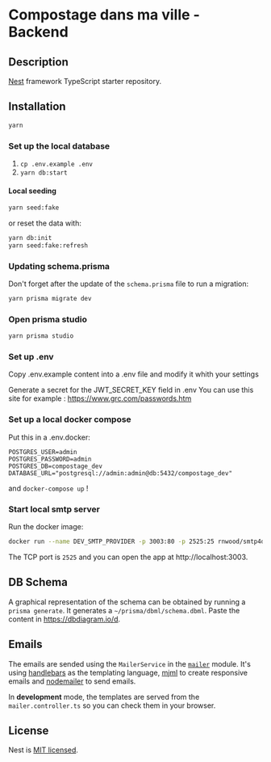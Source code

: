 # Compostage dans ma ville - Backend

## Description

[Nest](https://github.com/nestjs/nest) framework TypeScript starter repository.

## Installation

```bash
yarn
```

### Set up the local database

1. `cp .env.example .env`
2. `yarn db:start`

#### Local seeding

```bash
yarn seed:fake
```
or reset the data with:
```bash
yarn db:init
yarn seed:fake:refresh
```

### Updating schema.prisma

Don't forget after the update of the `schema.prisma` file to run a migration:

```bash
yarn prisma migrate dev
```

### Open prisma studio

```bash
yarn prisma studio 
```

### Set up .env
Copy .env.example content into a .env file and modify it whith your settings

Generate a secret for the JWT_SECRET_KEY field in .env
You can use this site for example :
https://www.grc.com/passwords.htm

### Set up a local docker compose

Put this in a .env.docker:
```
POSTGRES_USER=admin
POSTGRES_PASSWORD=admin
POSTGRES_DB=compostage_dev
DATABASE_URL="postgresql://admin:admin@db:5432/compostage_dev"
```
and `docker-compose up` !

### Start local smtp server

Run the docker image:

```bash
docker run --name DEV_SMTP_PROVIDER -p 3003:80 -p 2525:25 rnwood/smtp4dev
```

The TCP port is `2525` and you can open the app at http://localhost:3003.

## DB Schema

A graphical representation of the schema can be obtained by running a `prisma generate`. It generates a `~/prisma/dbml/schema.dbml`.
Paste the content in https://dbdiagram.io/d.

## Emails

The emails are sended using the `MailerService` in the [`mailer`](./src/mailer/) module. It's using [handlebars](https://handlebarsjs.com/) as the templating language, [mjml](https://mjml.io/) to create responsive emails and [nodemailer](https://nodemailer.com/about/) to send emails.

In **development** mode, the templates are served from the `mailer.controller.ts` so you can check them in your browser.

## License

Nest is [MIT licensed](LICENSE).
